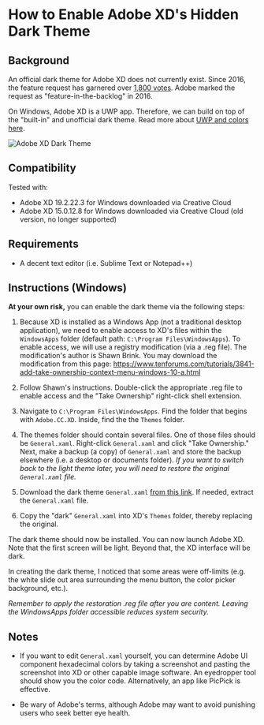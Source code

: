 # How  to Enable Adobe XD's Hidden Dark Theme

## Background

An official dark theme for Adobe XD does not currently exist. Since 2016, the feature request has garnered over [1,800 votes](https://adobexd.uservoice.com/forums/353007-adobe-xd-feature-requests/suggestions/12940362-dark-interface-overall-ui-including-side-panels). Adobe marked the request as "feature-in-the-backlog" in 2016.

On Windows, Adobe XD is a UWP app. Therefore, we can build on top of the "built-in" and unofficial dark theme. Read more about [UWP and colors here](https://docs.microsoft.com/en-us/windows/uwp/design/style/color). 

![Adobe XD Dark Theme](https://i.imgur.com/MzGZA4f.png)

## Compatibility

Tested with: 

* Adobe XD 19.2.22.3 for Windows downloaded via Creative Cloud
* Adobe XD 15.0.12.8 for Windows downloaded via Creative Cloud (old version, no longer supported)

## Requirements

* A decent text editor (i.e. Sublime Text or Notepad++)

## Instructions (Windows)

**At your own risk,** you can enable the dark theme via the following steps:

1. Because XD is installed as a Windows App (not a traditional desktop application), we need to enable access to XD's files within the `WindowsApps` folder (default path: `C:\Program Files\WindowsApps`). To enable access, we will use a registry modification (via a .reg file). The modification's author is Shawn Brink. You may download the modification from this page: https://www.tenforums.com/tutorials/3841-add-take-ownership-context-menu-windows-10-a.html
2. Follow Shawn's instructions. Double-click the appropriate .reg file to enable access and the "Take Ownership" right-click shell extension. 
3. Navigate to `C:\Program Files\WindowsApps`.  Find the folder that begins with `Adobe.CC.XD`. Inside, find the the `Themes` folder.
4. The themes folder should contain several files. One of those files should be `General.xaml`. Right-click `General.xaml` and click "Take Ownership." Next, make a backup (a copy) of `General.xaml` and store the backup elsewhere (i.e. a desktop or documents folder). *If you want to switch back to the light theme later, you will need to restore the original `General.xaml` file.*

5. Download the dark theme `General.xaml` [from this link](https://www.dropbox.com/s/yl06r2w6dah5to9/General.zip?dl=0). If needed, extract the `General.xaml` file.
6. Copy the "dark" `General.xaml` into XD's `Themes` folder, thereby replacing the original.

The dark theme should now be installed. You can now launch Adobe XD. Note that the first screen will be light. Beyond that, the XD interface will be dark. 

In creating the dark theme, I noticed that some areas were off-limits (e.g. the white slide out area surrounding the menu button, the color picker background, etc.).

*Remember to apply the restoration .reg file after you are content. Leaving the WindowsApps folder accessible reduces system security.*

## Notes

* If you want to edit `General.xaml` yourself, you can determine Adobe UI component hexadecimal colors by taking a screenshot and pasting the screenshot into XD or other capable image software. An eyedropper tool should show you the color code. Alternatively, an app like PicPick is effective.

* Be wary of Adobe's terms, although Adobe may want to avoid punishing users who seek better eye health.
